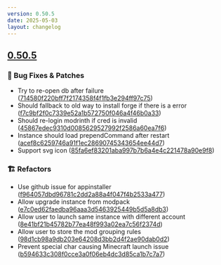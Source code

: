 ```yaml
---
version: 0.50.5
date: 2025-05-03
layout: changelog
---
```

## [0.50.5](#0.50.5)
### 🐛 Bug Fixes & Patches

- Try to re-open db after failure ([714580f220bff7f2174358f4f1fb3e294ff97c75](https://github.com/Voxelum/x-minecraft-launcher/commit/714580f220bff7f2174358f4f1fb3e294ff97c75))
- Should fallback to old way to install forge if there is a error ([f7c9bf2f0c7339e52a1b572750f046a4f46b0a33](https://github.com/Voxelum/x-minecraft-launcher/commit/f7c9bf2f0c7339e52a1b572750f046a4f46b0a33))
- Should re-login modrinth if cred is invalid ([45867edec9310d0085629527992f2586a60ea7f6](https://github.com/Voxelum/x-minecraft-launcher/commit/45867edec9310d0085629527992f2586a60ea7f6))
- Instance should load prependCommand after restart ([acef8c6259746a91f1ec28690745343654ee44d7](https://github.com/Voxelum/x-minecraft-launcher/commit/acef8c6259746a91f1ec28690745343654ee44d7))
- Support svg icon ([85fa6ef83201aba997b7b6a4e4c221478a90e9f8](https://github.com/Voxelum/x-minecraft-launcher/commit/85fa6ef83201aba997b7b6a4e4c221478a90e9f8))
### 🏗️ Refactors

- Use github issue for appinstaller ([f964057dbd96781c2dd2a88a4f047f4b2533a477](https://github.com/Voxelum/x-minecraft-launcher/commit/f964057dbd96781c2dd2a88a4f047f4b2533a477))
- Allow upgrade instance from modpack ([e7c0ed62faedba96aaa3d5463925449b5d5a8db3](https://github.com/Voxelum/x-minecraft-launcher/commit/e7c0ed62faedba96aaa3d5463925449b5d5a8db3))
- Allow user to launch same instance with different account ([8e41bf21b45782b77ea48f993a02ea7c56f2374d](https://github.com/Voxelum/x-minecraft-launcher/commit/8e41bf21b45782b77ea48f993a02ea7c56f2374d))
- Allow user to store the mod grouping rules ([98d1cb98a9db203e64208d3bb2d4f2ae90dab0d2](https://github.com/Voxelum/x-minecraft-launcher/commit/98d1cb98a9db203e64208d3bb2d4f2ae90dab0d2))
- Prevent special char causing Minecraft launch issue ([b594633c308f0cce3a0f06eb4dc3d85ca1b7c7a7](https://github.com/Voxelum/x-minecraft-launcher/commit/b594633c308f0cce3a0f06eb4dc3d85ca1b7c7a7))
